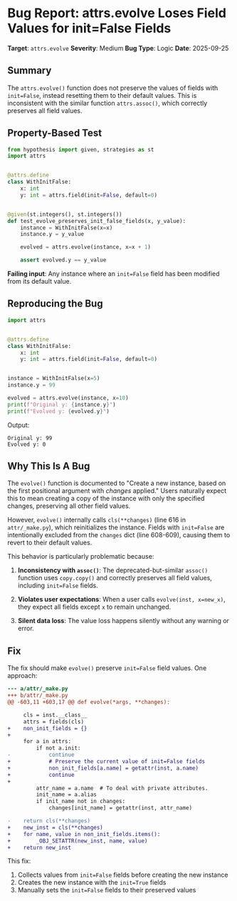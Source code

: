 # Bug Report: attrs.evolve Loses Field Values for init=False Fields

**Target**: `attrs.evolve`
**Severity**: Medium
**Bug Type**: Logic
**Date**: 2025-09-25

## Summary

The `attrs.evolve()` function does not preserve the values of fields with `init=False`, instead resetting them to their default values. This is inconsistent with the similar function `attrs.assoc()`, which correctly preserves all field values.

## Property-Based Test

```python
from hypothesis import given, strategies as st
import attrs


@attrs.define
class WithInitFalse:
    x: int
    y: int = attrs.field(init=False, default=0)


@given(st.integers(), st.integers())
def test_evolve_preserves_init_false_fields(x, y_value):
    instance = WithInitFalse(x=x)
    instance.y = y_value

    evolved = attrs.evolve(instance, x=x + 1)

    assert evolved.y == y_value
```

**Failing input**: Any instance where an `init=False` field has been modified from its default value.

## Reproducing the Bug

```python
import attrs


@attrs.define
class WithInitFalse:
    x: int
    y: int = attrs.field(init=False, default=0)


instance = WithInitFalse(x=5)
instance.y = 99

evolved = attrs.evolve(instance, x=10)
print(f"Original y: {instance.y}")
print(f"Evolved y: {evolved.y}")
```

Output:
```
Original y: 99
Evolved y: 0
```

## Why This Is A Bug

The `evolve()` function is documented to "Create a new instance, based on the first positional argument with *changes* applied." Users naturally expect this to mean creating a copy of the instance with only the specified changes, preserving all other field values.

However, `evolve()` internally calls `cls(**changes)` (line 616 in `attr/_make.py`), which reinitializes the instance. Fields with `init=False` are intentionally excluded from the `changes` dict (line 608-609), causing them to revert to their default values.

This behavior is particularly problematic because:

1. **Inconsistency with `assoc()`**: The deprecated-but-similar `assoc()` function uses `copy.copy()` and correctly preserves all field values, including `init=False` fields.

2. **Violates user expectations**: When a user calls `evolve(inst, x=new_x)`, they expect all fields except `x` to remain unchanged.

3. **Silent data loss**: The value loss happens silently without any warning or error.

## Fix

The fix should make `evolve()` preserve `init=False` field values. One approach:

```diff
--- a/attr/_make.py
+++ b/attr/_make.py
@@ -603,11 +603,17 @@ def evolve(*args, **changes):

     cls = inst.__class__
     attrs = fields(cls)
+    non_init_fields = {}
+
     for a in attrs:
         if not a.init:
-            continue
+            # Preserve the current value of init=False fields
+            non_init_fields[a.name] = getattr(inst, a.name)
+            continue
+
         attr_name = a.name  # To deal with private attributes.
         init_name = a.alias
         if init_name not in changes:
             changes[init_name] = getattr(inst, attr_name)

-    return cls(**changes)
+    new_inst = cls(**changes)
+    for name, value in non_init_fields.items():
+        _OBJ_SETATTR(new_inst, name, value)
+    return new_inst
```

This fix:
1. Collects values from `init=False` fields before creating the new instance
2. Creates the new instance with the `init=True` fields
3. Manually sets the `init=False` fields to their preserved values